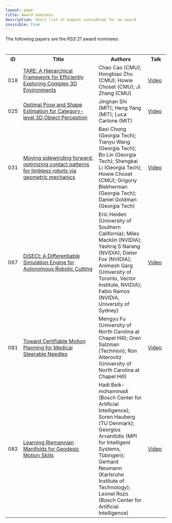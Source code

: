 ```yaml
---
layout: page
title: Award nominees 
description: Short list of papers considered for an award
invisible: true
---
```


The following papers are the RSS'21 award nominees:

<table class="table" style="margin-top: 40px;">
<tr><th width="6%%">ID</th><th width="46%%">Title</th><th width="30%%">Authors</th><th width="13%%">Talk</th></tr>

<tr><td>018</td><td><a href="../papers/018/">TARE: A Hierarchical Framework for Efficiently Exploring Complex 3D Environments</a></td><td>Chao Cao (CMU); Hongbiao  Zhu (CMU); Howie Choset (CMU); Ji Zhang (CMU)</td><td><a href="https://www.youtube.com/embed/LVUSpNa2dac">Video</a></td></tr>
<tr><td>025</td><td><a href="../papers/025/">Optimal Pose and Shape Estimation for Category-level 3D Object Perception</a></td><td>Jingnan Shi (MIT); Heng Yang (MIT); Luca Carlone (MIT)</td><td><a href="https://www.youtube.com/embed/kiNBS0IF2-g">Video</a></td></tr>
<tr><td>031</td><td><a href="../papers/031/">Moving sidewinding forward: optimizing contact patterns for limbless robots via geometric mechanics</a></td><td>Baxi Chong (Georgia Tech); Tianyu Wang (Georgia Tech); Bo Lin (Georgia Tech); Shengkai Li (Georgia Tech); Howie Choset (CMU); Grigoriy Blekherman (Georgia Tech); Daniel Goldman (Georgia Tech)</td><td><a href="https://www.youtube.com/embed/UKtzCPoQ68k">Video</a></td></tr>
<tr><td>067</td><td><a href="../papers/067/">DiSECt: A Differentiable Simulation Engine for Autonomous Robotic Cutting</a></td><td>Eric Heiden (University of Southern California); Miles Macklin (NVIDIA); Yashraj S Narang (NVIDIA); Dieter Fox (NVIDIA); Animesh Garg (University of Toronto, Vector Institute, NVIDIA); Fabio Ramos (NVIDIA, University of Sydney)</td><td><a href="https://www.youtube.com/embed/xqSB8eoypj8">Video</a></td></tr>
<tr><td>081</td><td><a href="../papers/081/">Toward Certifiable Motion Planning for Medical Steerable Needles</a></td><td>Mengyu Fu (University of North Carolina at Chapel Hill); Oren Salzman (Technion); Ron Alterovitz (University of North Carolina at Chapel Hill)</td><td><a href="https://www.youtube.com/embed/GYHr-xndYMk">Video</a></td></tr>
<tr><td>082</td><td><a href="../papers/082/">Learning Riemannian Manifolds for Geodesic Motion Skills</a></td><td>Hadi Beik-mohammadi (Bosch Center for Artificial Intelligence); Soren Hauberg (TU Denmark); Georgios Arvanitidis (MPI for Intelligent Systems, Tübingen); Gerhard Neumann (Karlsruhe Institute of Technology); Leonel Rozo (Bosch Center for Artificial Intelligence)</td><td><a href="https://www.youtube.com/embed/K6DkUjVIG-Y">Video</a></td></tr>

</table>

